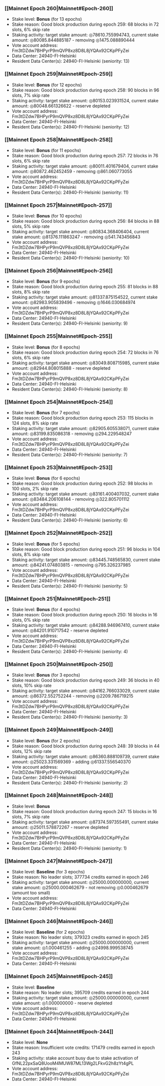 ### [[Mainnet Epoch 260|Mainnet#Epoch-260]]
* Stake level: **Bonus** (for 13 epochs)
* Stake reason: Good block production during epoch 259: 68 blocks in 72 slots, 6% skip rate
* Staking activity: target stake amount: ◎78610.755994743, current stake amount: ◎80085.844885187 - removing ◎1475.088890444
* Vote account address: Fm3tDZdw7BHPyrP9mQVP8xz8D8L8jYQAx92CKpPFyZei
* Data Center: 24940-FI-Helsinki
* Resident Data Center(s): 24940-FI-Helsinki (seniority: 13)
### [[Mainnet Epoch 259|Mainnet#Epoch-259]]
* Stake level: **Bonus** (for 12 epochs)
* Stake reason: Good block production during epoch 258: 90 blocks in 96 slots, 7% skip rate
* Staking activity: target stake amount: ◎80153.023931524, current stake amount: ◎80048.661326622 - reserve depleted
* Vote account address: Fm3tDZdw7BHPyrP9mQVP8xz8D8L8jYQAx92CKpPFyZei
* Data Center: 24940-FI-Helsinki
* Resident Data Center(s): 24940-FI-Helsinki (seniority: 12)
### [[Mainnet Epoch 258|Mainnet#Epoch-258]]
* Stake level: **Bonus** (for 11 epochs)
* Stake reason: Good block production during epoch 257: 72 blocks in 76 slots, 6% skip rate
* Staking activity: target stake amount: ◎80011.401679404, current stake amount: ◎80872.462452459 - removing ◎861.060773055
* Vote account address: Fm3tDZdw7BHPyrP9mQVP8xz8D8L8jYQAx92CKpPFyZei
* Data Center: 24940-FI-Helsinki
* Resident Data Center(s): 24940-FI-Helsinki (seniority: 11)
### [[Mainnet Epoch 257|Mainnet#Epoch-257]]
* Stake level: **Bonus** (for 10 epochs)
* Stake reason: Good block production during epoch 256: 84 blocks in 88 slots, 5% skip rate
* Staking activity: target stake amount: ◎80834.368406404, current stake amount: ◎81376.111863247 - removing ◎541.743456843
* Vote account address: Fm3tDZdw7BHPyrP9mQVP8xz8D8L8jYQAx92CKpPFyZei
* Data Center: 24940-FI-Helsinki
* Resident Data Center(s): 24940-FI-Helsinki (seniority: 10)
### [[Mainnet Epoch 256|Mainnet#Epoch-256]]
* Stake level: **Bonus** (for 9 epochs)
* Stake reason: Good block production during epoch 255: 81 blocks in 88 slots, 8% skip rate
* Staking activity: target stake amount: ◎81337.875154522, current stake amount: ◎82983.905839496 - removing ◎1646.030684974
* Vote account address: Fm3tDZdw7BHPyrP9mQVP8xz8D8L8jYQAx92CKpPFyZei
* Data Center: 24940-FI-Helsinki
* Resident Data Center(s): 24940-FI-Helsinki (seniority: 9)
### [[Mainnet Epoch 255|Mainnet#Epoch-255]]
* Stake level: **Bonus** (for 8 epochs)
* Stake reason: Good block production during epoch 254: 72 blocks in 76 slots, 6% skip rate
* Staking activity: target stake amount: ◎83049.808715985, current stake amount: ◎82944.808015888 - reserve depleted
* Vote account address: Fm3tDZdw7BHPyrP9mQVP8xz8D8L8jYQAx92CKpPFyZei
* Data Center: 24940-FI-Helsinki
* Resident Data Center(s): 24940-FI-Helsinki (seniority: 8)
### [[Mainnet Epoch 254|Mainnet#Epoch-254]]
* Stake level: **Bonus** (for 7 epochs)
* Stake reason: Good block production during epoch 253: 115 blocks in 124 slots, 8% skip rate
* Staking activity: target stake amount: ◎82905.605538071, current stake amount: ◎83199.835086318 - removing ◎294.229548247
* Vote account address: Fm3tDZdw7BHPyrP9mQVP8xz8D8L8jYQAx92CKpPFyZei
* Data Center: 24940-FI-Helsinki
* Resident Data Center(s): 24940-FI-Helsinki (seniority: 7)
### [[Mainnet Epoch 253|Mainnet#Epoch-253]]
* Stake level: **Bonus** (for 6 epochs)
* Stake reason: Good block production during epoch 252: 98 blocks in 100 slots, 2% skip rate
* Staking activity: target stake amount: ◎83161.400407032, current stake amount: ◎83484.206108144 - removing ◎322.805701112
* Vote account address: Fm3tDZdw7BHPyrP9mQVP8xz8D8L8jYQAx92CKpPFyZei
* Data Center: 24940-FI-Helsinki
* Resident Data Center(s): 24940-FI-Helsinki (seniority: 6)
### [[Mainnet Epoch 252|Mainnet#Epoch-252]]
* Stake level: **Bonus** (for 5 epochs)
* Stake reason: Good block production during epoch 251: 96 blocks in 104 slots, 8% skip rate
* Staking activity: target stake amount: ◎83445.748565830, current stake amount: ◎84241.074803815 - removing ◎795.326237985
* Vote account address: Fm3tDZdw7BHPyrP9mQVP8xz8D8L8jYQAx92CKpPFyZei
* Data Center: 24940-FI-Helsinki
* Resident Data Center(s): 24940-FI-Helsinki (seniority: 5)
### [[Mainnet Epoch 251|Mainnet#Epoch-251]]
* Stake level: **Bonus** (for 4 epochs)
* Stake reason: Good block production during epoch 250: 16 blocks in 16 slots, 0% skip rate
* Staking activity: target stake amount: ◎84288.946967410, current stake amount: ◎84201.910717542 - reserve depleted
* Vote account address: Fm3tDZdw7BHPyrP9mQVP8xz8D8L8jYQAx92CKpPFyZei
* Data Center: 24940-FI-Helsinki
* Resident Data Center(s): 24940-FI-Helsinki (seniority: 4)
### [[Mainnet Epoch 250|Mainnet#Epoch-250]]
* Stake level: **Bonus** (for 3 epochs)
* Stake reason: Good block production during epoch 249: 36 blocks in 40 slots, 10% skip rate
* Staking activity: target stake amount: ◎84162.766033029, current stake amount: ◎86372.552752244 - removing ◎2209.786719215
* Vote account address: Fm3tDZdw7BHPyrP9mQVP8xz8D8L8jYQAx92CKpPFyZei
* Data Center: 24940-FI-Helsinki
* Resident Data Center(s): 24940-FI-Helsinki (seniority: 3)
### [[Mainnet Epoch 249|Mainnet#Epoch-249]]
* Stake level: **Bonus** (for 2 epochs)
* Stake reason: Good block production during epoch 248: 39 blocks in 44 slots, 12% skip rate
* Staking activity: target stake amount: ◎86360.888109739, current stake amount: ◎25023.331569369 - adding ◎61337.556540370
* Vote account address: Fm3tDZdw7BHPyrP9mQVP8xz8D8L8jYQAx92CKpPFyZei
* Data Center: 24940-FI-Helsinki
* Resident Data Center(s): 24940-FI-Helsinki (seniority: 2)
### [[Mainnet Epoch 248|Mainnet#Epoch-248]]
* Stake level: **Bonus**
* Stake reason: Good block production during epoch 247: 15 blocks in 16 slots, 7% skip rate
* Staking activity: target stake amount: ◎87374.597355491, current stake amount: ◎25011.578872267 - reserve depleted
* Vote account address: Fm3tDZdw7BHPyrP9mQVP8xz8D8L8jYQAx92CKpPFyZei
* Data Center: 24940-FI-Helsinki
* Resident Data Center(s): 24940-FI-Helsinki (seniority: 1)
### [[Mainnet Epoch 247|Mainnet#Epoch-247]]
* Stake level: **Baseline** (for 3 epochs)
* Stake reason: No leader slots; 377734 credits earned in epoch 246
* Staking activity: target stake amount: ◎25000.000000000, current stake amount: ◎25000.000462679 - not removing ◎0.000462679 (amount too small)
* Vote account address: Fm3tDZdw7BHPyrP9mQVP8xz8D8L8jYQAx92CKpPFyZei
* Data Center: 24940-FI-Helsinki
### [[Mainnet Epoch 246|Mainnet#Epoch-246]]
* Stake level: **Baseline** (for 2 epochs)
* Stake reason: No leader slots; 379323 credits earned in epoch 245
* Staking activity: target stake amount: ◎25000.000000000, current stake amount: ◎1.000461255 - adding ◎24998.999538745
* Vote account address: Fm3tDZdw7BHPyrP9mQVP8xz8D8L8jYQAx92CKpPFyZei
* Data Center: 24940-FI-Helsinki
### [[Mainnet Epoch 245|Mainnet#Epoch-245]]
* Stake level: **Baseline**
* Stake reason: No leader slots; 395709 credits earned in epoch 244
* Staking activity: target stake amount: ◎25000.000000000, current stake amount: ◎1.000000000 - reserve depleted
* Vote account address: Fm3tDZdw7BHPyrP9mQVP8xz8D8L8jYQAx92CKpPFyZei
* Data Center: 24940-FI-Helsinki
### [[Mainnet Epoch 244|Mainnet#Epoch-244]]
* Stake level: **None**
* Stake reason: Insufficient vote credits: 171479 credits earned in epoch 243
* Staking activity: stake account busy due to stake activation of GfNL22pxSaQ8UooM4MUW87ML13Wg2LFkvG2h8zYt4gPL
* Vote account address: Fm3tDZdw7BHPyrP9mQVP8xz8D8L8jYQAx92CKpPFyZei
* Data Center: 24940-FI-Helsinki